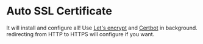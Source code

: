 # Auto SSL Certificate

It will install and configure all!
Use [Let's encrypt](https://letsencrypt.org) and [Certbot](https://certbot.eff.org/) in background.
redirecting from HTTP to HTTPS will configure if you want.
